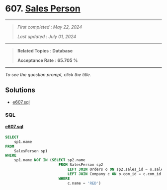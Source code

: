 # 607. [Sales Person](<https://leetcode.com/problems/sales-person>)

------

> *First completed : May 22, 2024*
>
> *Last updated : July 01, 2024*


------

> **Related Topics** : **Database**
>
> **Acceptance Rate** : **65.705 %**


------

*To see the question prompt, click the title.*

## Solutions

- [e607.sql](<../my-submissions/e607.sql>)
### SQL
#### [e607.sql](<../my-submissions/e607.sql>)
```SQL
SELECT
    sp1.name
FROM 
    SalesPerson sp1
WHERE 
    sp1.name NOT IN (SELECT sp2.name 
                        FROM SalesPerson sp2 
                            LEFT JOIN Orders o ON sp2.sales_id = o.sales_id 
                            LEFT JOIN Company c ON o.com_id = c.com_id
                        WHERE
                            c.name = 'RED')
```

